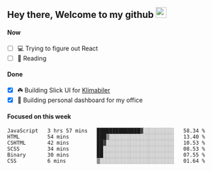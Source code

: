 ## Hey there, Welcome to my github <img src="https://media.giphy.com/media/hvRJCLFzcasrR4ia7z/giphy.gif" width="25px">

#### Now
- [ ] 💻 Trying to figure out React
- [ ] 📕 Reading

#### Done
- [x] ☘️ Building Slick UI for [Klimabiler](https://klimabiler.dk)
- [x] 🚀 Building personal dashboard for my office
 
 #### Focused on this week
<!--START_SECTION:waka-->

```text
JavaScript   3 hrs 57 mins   ██████████████▓░░░░░░░░░░   58.34 %
HTML         54 mins         ███▒░░░░░░░░░░░░░░░░░░░░░   13.40 %
CSHTML       42 mins         ██▓░░░░░░░░░░░░░░░░░░░░░░   10.53 %
SCSS         34 mins         ██░░░░░░░░░░░░░░░░░░░░░░░   08.53 %
Binary       30 mins         ██░░░░░░░░░░░░░░░░░░░░░░░   07.55 %
CSS          6 mins          ▒░░░░░░░░░░░░░░░░░░░░░░░░   01.64 %
```

<!--END_SECTION:waka-->

